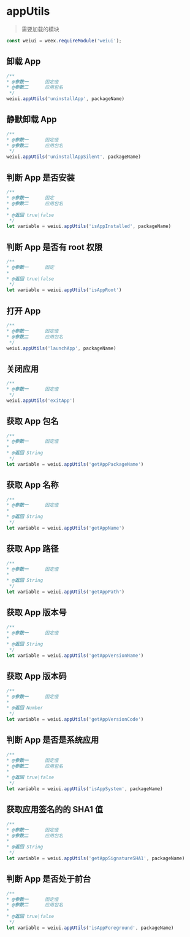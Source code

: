 # appUtils

> 需要加载的模块

```js
const weiui = weex.requireModule('weiui');
```

## 卸载 App
```js
/**
* @参数一      固定值
* @参数二      应用包名
 */
weiui.appUtils('uninstallApp', packageName)
```

## 静默卸载 App
```js
/**
* @参数一      固定值
* @参数二      应用包名
 */
weiui.appUtils('uninstallAppSilent', packageName)
```

## 判断 App 是否安装
```js
/**
* @参数一      固定
* @参数二      应用包名
* 
* @返回 true|false
 */
let variable = weiui.appUtils('isAppInstalled', packageName)
```

## 判断 App 是否有 root 权限
```js
/**
* @参数一      固定
* 
* @返回 true|false
 */
let variable = weiui.appUtils('isAppRoot')
```

## 打开 App
```js
/**
* @参数一      固定值
* @参数二      应用包名
 */
weiui.appUtils('launchApp', packageName)
```

## 关闭应用
```js
/**
* @参数一      固定值
 */
weiui.appUtils('exitApp')
```

## 获取 App 包名
```js
/**
* @参数一      固定值
* 
* @返回 String
 */
let variable = weiui.appUtils('getAppPackageName')
```

## 获取 App 名称
```js
/**
* @参数一      固定值
* 
* @返回 String
 */
let variable = weiui.appUtils('getAppName')
```

## 获取 App 路径
```js
/**
* @参数一      固定值
* 
* @返回 String
 */
let variable = weiui.appUtils('getAppPath')
```

## 获取 App 版本号
```js
/**
* @参数一      固定值
* 
* @返回 String
 */
let variable = weiui.appUtils('getAppVersionName')
```

## 获取 App 版本码
```js
/**
* @参数一      固定值
* 
* @返回 Number
 */
let variable = weiui.appUtils('getAppVersionCode')
```

## 判断 App 是否是系统应用
```js
/**
* @参数一      固定值
* @参数二      应用包名
* 
* @返回 true|false
 */
let variable = weiui.appUtils('isAppSystem', packageName)
```

## 获取应用签名的的 SHA1 值
```js
/**
* @参数一      固定值
* @参数二      应用包名
* 
* @返回 String
 */
let variable = weiui.appUtils('getAppSignatureSHA1', packageName)
```

## 判断 App 是否处于前台
```js
/**
* @参数一      固定值
* @参数二      应用包名
* 
* @返回 true|false
 */
let variable = weiui.appUtils('isAppForeground', packageName)
```



